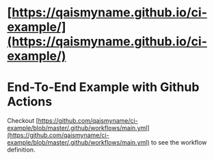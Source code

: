 # [https://qaismyname.github.io/ci-example/](https://qaismyname.github.io/ci-example/)

# End-To-End Example with Github Actions

Checkout [https://github.com/qaismyname/ci-example/blob/master/.github/workflows/main.yml](https://github.com/qaismyname/ci-example/blob/master/.github/workflows/main.yml) to see the workflow definition.
